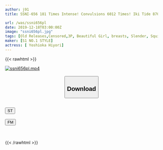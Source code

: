 ```yaml
---
author: j91
title: SSNI-656 181 Times Intense! Convulsions 6012 Times! Iki Tide 8706cc! Super Sensitive Slim Body Eros Awakening First Large, Spasticity, Convulsions Special Hiyori Yoshioka

url: /was/ssni656pl
date: 2019-12-18T03:00:00Z
image: "ssni656pl.jpg"
tags: [Old Releases,Censored,3P, Beautiful Girl, breasts, Slender, Squirting ]
maker: [S1 NO.1 STYLE]
actress: [ Yoshioka Hiyori]
---
```



{{< rawhtml >}}

<div class="video" data-videoid="w6M9rpQ9zoie9r">
    <a href="javascript:;">
        <img src="/was/ssni656pl/ssni656pl.jpg" width="WIDTH" height="HEIGHT" alt="ssni656pl.mp4" loading="lazy">
    </a>
</div>

<script type="text/javascript" src="https://j91.asia/asset/on-demand-st.js"></script>

<br>
  <link rel="stylesheet" href="https://j91.asia/asset/bs5.css">
  
  <center>
  <button class="btn btn-primary" type="button" data-bs-toggle="collapse" data-bs-target=".multi-collapse" aria-expanded="false" aria-controls="multiCollapseExample1 multiCollapseExample2"><h2>Download</h2></button></center>
</p>
<div class="row">
  <div class="col">
    <div class="collapse multi-collapse" id="multiCollapseExample1">
      <div class="card card-body">
	      	      <br>
<div class="buttons">  
<a href="https://streamtape.to/v/w6M9rpQ9zoie9r" target="_blank"><button class="btn-hover color-3"><i class="fa fa-download"></i> ST</button></a></div>
    </div>
  </div>
</div>
  <div class="col">
    <div class="collapse multi-collapse" id="multiCollapseExample2">
      <div class="card card-body">
	      <br>
<div class="buttons">
    <a href="https://filemoon.sx/d/gackxswf5uvv" target="_blank"><button class="btn-hover color-8"><i class="fa fa-download"></i> FM</button></a></div>
<br><br>
      </div>
    </div>
  </div>
</div>

{{< /rawhtml >}}